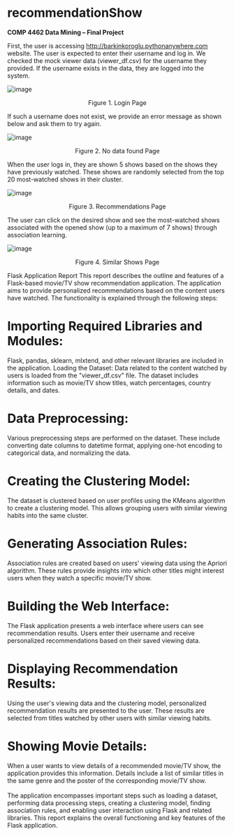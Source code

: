 # recommendationShow
**COMP 4462 Data Mining – Final Project**

First, the user is accessing http://barkinkoroglu.pythonanywhere.com website. The user is expected to enter their username and log in. We checked the mock viewer data (viewer_df.csv) for the username they provided. If the username exists in the data, they are logged into the system.

![image](https://github.com/barkinkoroglu/recommendationShow/assets/54675420/9da96a7e-9f19-4937-a987-e0c8a3c6ea4b)

<p align="center">Figure 1. Login Page </p>

If such a username does not exist, we provide an error message as shown below and ask them to try again.

![image](https://github.com/barkinkoroglu/recommendationShow/assets/54675420/ab995443-e73b-4064-8670-28746459f2d4)

<p align="center">Figure 2. No data found Page </p>

When the user logs in, they are shown 5 shows based on the shows they have previously watched. These shows are randomly selected from the top 20 most-watched shows in their cluster.
 
 ![image](https://github.com/barkinkoroglu/recommendationShow/assets/54675420/28347231-3240-4715-b1ea-5465454bb261)

<p align="center">Figure 3. Recommendations Page </p>

The user can click on the desired show and see the most-watched shows associated with the opened show (up to a maximum of 7 shows) through association learning.
 
 ![image](https://github.com/barkinkoroglu/recommendationShow/assets/54675420/7d69ea16-1f33-4ca4-8ff6-9865c0639eab)

<p align="center">Figure 4. Similar Shows Page </p>

Flask Application Report
This report describes the outline and features of a Flask-based movie/TV show recommendation application. The application aims to provide personalized recommendations based on the content users have watched. The functionality is explained through the following steps:

<h1>Importing Required Libraries and Modules:</h1> Flask, pandas, sklearn, mlxtend, and other relevant libraries are included in the application.
Loading the Dataset: Data related to the content watched by users is loaded from the "viewer_df.csv" file. The dataset includes information such as movie/TV show titles, watch percentages, country details, and dates.

<h1>Data Preprocessing:</h1> Various preprocessing steps are performed on the dataset. These include converting date columns to datetime format, applying one-hot encoding to categorical data, and normalizing the data.

<h1>Creating the Clustering Model:</h1> The dataset is clustered based on user profiles using the KMeans algorithm to create a clustering model. This allows grouping users with similar viewing habits into the same cluster.

<h1>Generating Association Rules:</h1> Association rules are created based on users' viewing data using the Apriori algorithm. These rules provide insights into which other titles might interest users when they watch a specific movie/TV show.

<h1>Building the Web Interface:</h1> The Flask application presents a web interface where users can see recommendation results. Users enter their username and receive personalized recommendations based on their saved viewing data.

<h1>Displaying Recommendation Results:</h1> Using the user's viewing data and the clustering model, personalized recommendation results are presented to the user. These results are selected from titles watched by other users with similar viewing habits.

<h1>Showing Movie Details:</h1> When a user wants to view details of a recommended movie/TV show, the application provides this information. Details include a list of similar titles in the same genre and the poster of the corresponding movie/TV show.
<br> 
<br>
The application encompasses important steps such as loading a dataset, performing data processing steps, creating a clustering model, finding association rules, and enabling user interaction using Flask and related libraries. This report explains the overall functioning and key features of the Flask application.

